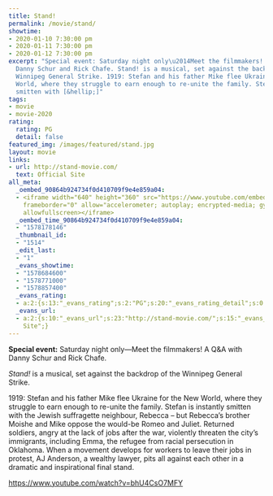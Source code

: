 ```yaml
---
title: Stand!
permalink: /movie/stand/
showtime:
- 2020-01-10 7:30:00 pm
- 2020-01-11 7:30:00 pm
- 2020-01-12 7:30:00 pm
excerpt: "Special event: Saturday night only\u2014Meet the filmmakers! A Q&amp;A with
  Danny Schur and Rick Chafe. Stand! is a musical, set against the backdrop of the
  Winnipeg General Strike. 1919: Stefan and his father Mike flee Ukraine for the New
  World, where they struggle to earn enough to re-unite the family. Stefan is instantly
  smitten with [&hellip;]"
tags:
- movie
- movie-2020
rating:
  rating: PG
  detail: false
featured_img: /images/featured/stand.jpg
layout: movie
links:
- url: http://stand-movie.com/
  text: Official Site
all_meta:
  _oembed_90864b924734f0d410709f9e4e859a04:
  - <iframe width="640" height="360" src="https://www.youtube.com/embed/bhU4CsO7MFY?feature=oembed"
    frameborder="0" allow="accelerometer; autoplay; encrypted-media; gyroscope; picture-in-picture"
    allowfullscreen></iframe>
  _oembed_time_90864b924734f0d410709f9e4e859a04:
  - "1578178146"
  _thumbnail_id:
  - "1514"
  _edit_last:
  - "1"
  _evans_showtime:
  - "1578684600"
  - "1578771000"
  - "1578857400"
  _evans_rating:
  - a:2:{s:13:"_evans_rating";s:2:"PG";s:20:"_evans_rating_detail";s:0:"";}
  _evans_url:
  - a:2:{s:10:"_evans_url";s:23:"http://stand-movie.com/";s:15:"_evans_url_name";s:13:"Official
    Site";}
---
```


**Special event:** Saturday night only—Meet the filmmakers! A Q&amp;A with Danny Schur and Rick Chafe.

*Stand!* is a musical, set against the backdrop of the Winnipeg General Strike.

1919: Stefan and his father Mike flee Ukraine for the New World, where they struggle to earn enough to re-unite the family. Stefan is instantly smitten with the Jewish suffragette neighbour, Rebecca – but Rebecca’s brother Moishe and Mike oppose the would-be Romeo and Juliet. Returned soldiers, angry at the lack of jobs after the war, violently threaten the city’s immigrants, including Emma, the refugee from racial persecution in Oklahoma. When a movement develops for workers to leave their jobs in protest, AJ Anderson, a wealthy lawyer, pits all against each other in a dramatic and inspirational final stand.

https://www.youtube.com/watch?v=bhU4CsO7MFY 
